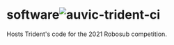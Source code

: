 # software![auvic-trident-ci](https://github.com/uvic-auvic/software/workflows/auvic-trident-ci/badge.svg?branch=master)
Hosts Trident's code for the 2021 Robosub competition.
